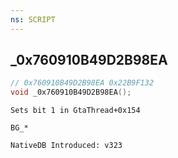 ```yaml
---
ns: SCRIPT
---
```

## _0x760910B49D2B98EA

```c
// 0x760910B49D2B98EA 0x22B9F132
void _0x760910B49D2B98EA();
```

```
Sets bit 1 in GtaThread+0x154

BG_*

NativeDB Introduced: v323
```

